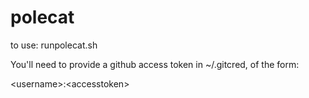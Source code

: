 # polecat

to use:
runpolecat.sh <org name>

You'll need to provide a github access token in ~/.gitcred, of the form:

\<username\>:\<accesstoken\>
